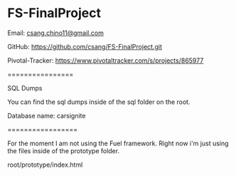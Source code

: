 FS-FinalProject
================

Email: csang.chino11@gmail.com

GitHub: https://github.com/csang/FS-FinalProject.git

Pivotal-Tracker: https://www.pivotaltracker.com/s/projects/865977

================

SQL Dumps

You can find the sql dumps inside of the sql folder on the root.

Database name: carsignite

=================

For the moment I am not using the Fuel framework. Right now i'm just using the files inside of the prototype folder.

root/prototype/index.html